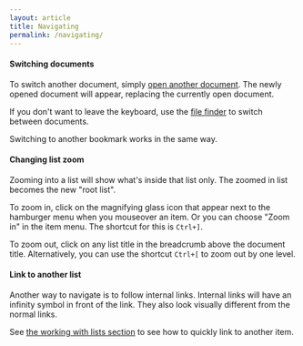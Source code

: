 ```yaml
---
layout: article
title: Navigating
permalink: /navigating/
---
```


#### Switching documents

To switch another document, simply [open another document](../files/#opening-documents). The newly opened document will appear, replacing the currently open document.

If you don't want to leave the keyboard, use the [file finder](../search/#find-files) to switch between documents.

Switching to another bookmark works in the same way.

#### Changing list zoom

Zooming into a list will show what's inside that list only. The zoomed in list becomes the new "root list".

To zoom in, click on the magnifying glass icon that appear next to the hamburger menu when you mouseover an item. Or you can choose "Zoom in" in the item menu. The shortcut for this is `Ctrl+]`.

To zoom out, click on any list title in the breadcrumb above the document title. Alternatively, you can use the shortcut `Ctrl+[` to zoom out by one level.

#### Link to another list

Another way to navigate is to follow internal links. Internal links will have an infinity symbol in front of the link. They also look visually different from the normal links.

See [the working with lists section](../working-with-lists/#linking-to-other-lists) to see how to quickly link to another item.